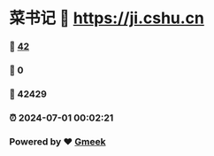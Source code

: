 # 菜书记 :link: https://ji.cshu.cn 
### :page_facing_up: [42](https://ji.cshu.cn/tag.html) 
### :speech_balloon: 0 
### :hibiscus: 42429 
### :alarm_clock: 2024-07-01 00:02:21 
### Powered by :heart: [Gmeek](https://github.com/Meekdai/Gmeek)
